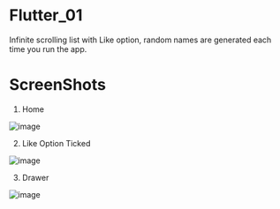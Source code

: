 # Flutter_01
 Infinite scrolling list with Like option, random names are generated each time you run the app.
 
 # ScreenShots

1. Home 

![image](https://user-images.githubusercontent.com/93136153/194067095-77a8359c-da95-432e-ad79-8f40d8db5926.png)

2. Like Option Ticked

![image](https://user-images.githubusercontent.com/93136153/194067416-f6c3e613-174c-41be-a838-a956e4b3f423.png)


3. Drawer

![image](https://user-images.githubusercontent.com/93136153/194067210-aa6e6d1d-f7a8-4355-bed7-38940d49c093.png)

